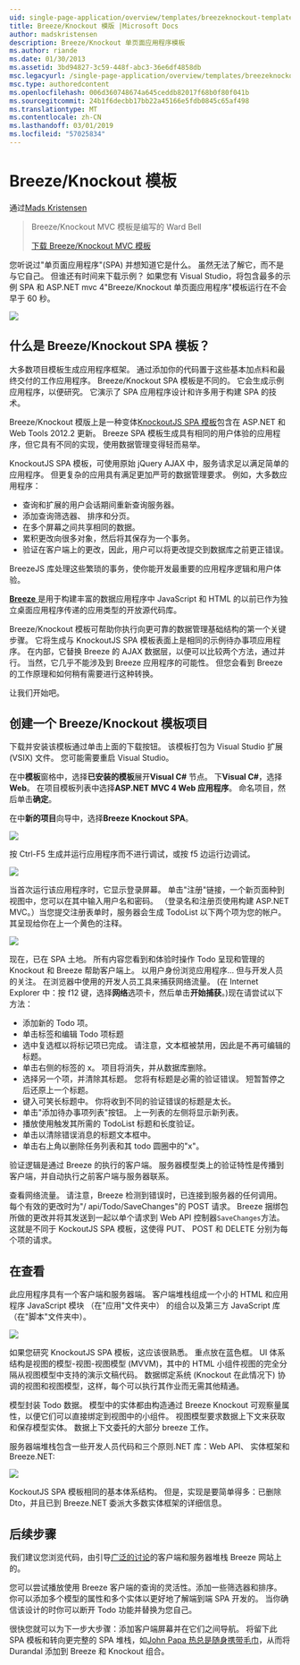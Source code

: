 ```yaml
---
uid: single-page-application/overview/templates/breezeknockout-template
title: Breeze/Knockout 模版 |Microsoft Docs
author: madskristensen
description: Breeze/Knockout 单页面应用程序模板
ms.author: riande
ms.date: 01/30/2013
ms.assetid: 3bd94827-3c59-448f-abc3-36e6df4858db
msc.legacyurl: /single-page-application/overview/templates/breezeknockout-template
msc.type: authoredcontent
ms.openlocfilehash: 006d360748674a645ceddb82017f68b0f80f041b
ms.sourcegitcommit: 24b1f6decbb17bb22a45166e5fdb0845c65af498
ms.translationtype: MT
ms.contentlocale: zh-CN
ms.lasthandoff: 03/01/2019
ms.locfileid: "57025834"
---
```

<a name="breezeknockout-template"></a>Breeze/Knockout 模板
====================
通过[Mads Kristensen](https://github.com/madskristensen)

> Breeze/Knockout MVC 模板是编写的 Ward Bell
> 
> [下载 Breeze/Knockout MVC 模板](https://go.microsoft.com/fwlink/?LinkId=282649)


您听说过"单页面应用程序"(SPA) 并想知道它是什么。 虽然无法了解它，而不是与它自己。 但谁还有时间来下载示例？ 如果您有 Visual Studio，将包含最多的示例 SPA 和 ASP.NET mvc 4"Breeze/Knockout 单页面应用程序"模板运行在不会早于 60 秒。

![](http://www.breezejs.com/sites/all/images/spa-template/ZephyrRunning.png)

## <a name="what-is-the-breezeknockout-spa-template"></a>什么是 Breeze/Knockout SPA 模板？

大多数项目模板生成应用程序框架。 通过添加你的代码置于这些基本加点料和最终交付的工作应用程序。 Breeze/Knockout SPA 模板是不同的。 它会生成示例应用程序，以便研究。 它演示了 SPA 应用程序设计和许多用于构建 SPA 的技术。

Breeze/Knockout 模版上是一种变体[KnockoutJS SPA 模板](../introduction/knockoutjs-template.md)包含在 ASP.NET 和 Web Tools 2012.2 更新。 Breeze SPA 模板生成具有相同的用户体验的应用程序，但它具有不同的实现，使用数据管理变得轻而易举。

KnockoutJS SPA 模板，可使用原始 jQuery AJAX 中，服务请求足以满足简单的应用程序。 但更复杂的应用具有满足更加严苛的数据管理要求。 例如，大多数应用程序：

- 查询和扩展的用户会话期间重新查询服务器。
- 添加查询筛选器、 排序和分页。
- 在多个屏幕之间共享相同的数据。
- 累积更改向很多对象，然后将其保存为一个事务。
- 验证在客户端上的更改，因此，用户可以将更改提交到数据库之前更正错误。

BreezeJS 库处理这些繁琐的事务，使你能开发最重要的应用程序逻辑和用户体验。

[**Breeze** ](http://www.breezejs.com/?utm_source=ms-spa)是用于构建丰富的数据应用程序中 JavaScript 和 HTML 的以前已作为独立桌面应用程序传递的应用类型的开放源代码库。

Breeze/Knockout 模板可帮助你执行向更可靠的数据管理基础结构的第一个关键步骤。 它将生成与 KnockoutJS SPA 模板表面上是相同的示例待办事项应用程序。 在内部，它替换 Breeze 的 AJAX 数据层，以便可以比较两个方法，通过并行。 当然，它几乎不能涉及到 Breeze 应用程序的可能性。 但您会看到 Breeze 的工作原理和如何稍有需要进行这种转换。

让我们开始吧。

## <a name="create-a-breezeknockout-template-project"></a>创建一个 Breeze/Knockout 模板项目

下载并安装该模板通过单击上面的下载按钮。 该模板打包为 Visual Studio 扩展 (VSIX) 文件。 您可能需要重启 Visual Studio。

在中**模板**窗格中，选择**已安装的模板**展开**Visual C#** 节点。 下**Visual C#**，选择**Web**。 在项目模板列表中选择**ASP.NET MVC 4 Web 应用程序**。 命名项目，然后单击**确定**。

在中**新的项目**向导中，选择**Breeze Knockout SPA**。

![](http://www.breezejs.com/sites/all/images/spa-template/SelectBreezeKOSpaTemplate.png)

按 Ctrl-F5 生成并运行应用程序而不进行调试，或按 f5 边运行边调试。

![](http://www.breezejs.com/sites/all/images/spa-template/ZephyrRunning.png)

当首次运行该应用程序时，它显示登录屏幕。 单击"注册"链接，一个新页面种到视图中，您可以在其中输入用户名和密码。 （登录名和注册页使用构建 ASP.NET MVC。）当您提交注册表单时，服务器会生成 TodoList 以下两个项为您的帐户。 其呈现给你在上一个黄色的注释。

![](http://www.breezejs.com/sites/all/images/spa-template/TodoList.png)

现在，已在 SPA 土地。 所有内容您看到和体验时操作 Todo 呈现和管理的 Knockout 和 Breeze 帮助客户端上。 以用户身份浏览应用程序... 但与开发人员的关注。 在浏览器中使用的开发人员工具来捕获网络流量。 (在 Internet Explorer 中：按 f12 键，选择**网络**选项卡，然后单击**开始捕获**。)现在请尝试以下方法：

- 添加新的 Todo 项。
- 单击标签和编辑 Todo 项标题
- 选中复选框以将标记项已完成。 请注意，文本框被禁用，因此是不再可编辑的标题。
- 单击右侧的标签的 x。 项目将消失，并从数据库删除。
- 选择另一个项，并清除其标题。 您将有标题是必需的验证错误。 短暂暂停之后还原上一个标题。
- 键入可笑长标题中。 你将收到不同的验证错误的标题是太长。
- 单击"添加待办事项列表"按钮。 上一列表的左侧将显示新列表。
- 播放使用触发其所需的 TodoList 标题和长度验证。
- 单击以清除错误消息的标题文本框中。
- 单击右上角以删除任务列表和其 todo 圆圈中的"x"。

验证逻辑是通过 Breeze 的执行的客户端。 服务器模型类上的验证特性是传播到客户端，并自动执行之前客户端与服务器联系。

查看网络流量。 请注意，Breeze 检测到错误时，已连接到服务器的任何调用。 每个有效的更改时为"/ api/Todo/SaveChanges"的 POST 请求。 Breeze 捆绑包所做的更改并将其发送到一起以单个请求到 Web API 控制器`SaveChanges`方法。 这就是不同于 KockoutJS SPA 模板，这使得 PUT、 POST 和 DELETE 分别为每个项的请求。

## <a name="peek-inside"></a>在查看

此应用程序具有一个客户端和服务器端。 客户端堆栈组成一个小的 HTML 和应用程序 JavaScript 模块 （在"应用"文件夹中） 的组合以及第三方 JavaScript 库 （在"脚本"文件夹中）。

![](http://www.breezejs.com/sites/all/images/spa-template/ClientArchitecture.png)

如果您研究 KnockoutJS SPA 模板，这应该很熟悉。 重点放在蓝色框。 UI 体系结构是视图的模型-视图-视图模型 (MVVM)，其中的 HTML 小组件视图的完全分隔从视图模型中支持的演示文稿代码。 数据绑定系统 (Knockout 在此情况下) 协调的视图和视图模型，这样，每个可以执行其作业而无需其他精通。

模型封装 Todo 数据。 模型中的实体都由构造通过 Breeze Knockout 可观察量属性，以便它们可以直接绑定到视图中的小组件。 视图模型要求数据上下文来获取和保存模型实体。 数据上下文委托的大部分 breeze 工作。

服务器端堆栈包含一些开发人员代码和三个原则.NET 库：Web API、 实体框架和 Breeze.NET:

![](http://www.breezejs.com/sites/all/images/spa-template/ServerArchitecture.png)

KockoutJS SPA 模板相同的基本体系结构。 但是，实现是要简单得多：已删除 Dto，并且已到 Breeze.NET 委派大多数实体框架的详细信息。

## <a name="next-steps"></a>后续步骤

我们建议您浏览代码，由引导[广泛的讨论](http://www.breezejs.com/spa-template?utm_source=ms-spa)的客户端和服务器堆栈 Breeze 网站上的。

您可以尝试播放使用 Breeze 客户端的查询的灵活性。添加一些筛选器和排序。 你可以添加多个模型的属性和多个实体以更好地了解端到端 SPA 开发的。 当你确信该设计的时你可以断开 Todo 功能并替换为您自己。

很快您就可以为下一步大步骤：添加客户端屏幕并在它们之间导航。 将留下此 SPA 模板和转向更完整的 SPA 堆栈，如[John Papa 热总是随身携带毛巾](https://github.com/johnpapa/HotTowel#readme "热总是随身携带毛巾")，从而将 Durandal 添加到 Breeze 和 Knockout 组合。

